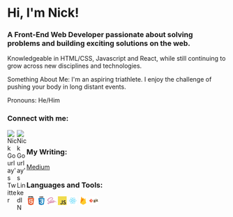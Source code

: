 <h1 align="left">Hi, I'm Nick!</h1>
<h3 align="left">A Front-End Web Developer passionate about solving problems and building exciting solutions on the web.</h3>

Knowledgeable in HTML/CSS, Javascript and React, while still continuing to grow across new disciplines and technologies.

Something About Me: I'm an aspiring triathlete. I enjoy the challenge of pushing your body in long distant events.

Pronouns: He/Him

<h3 align="left">Connect with me:</h3>

<a href="https://twitter.com/NicholG90">
  <img align="left" alt="Nick Gourlay's Twitter" width="22px" src="https://cdn.jsdelivr.net/npm/simple-icons@v3/icons/twitter.svg" />
</a>
<a href="https://linkedin.com/in/nickgourlay">
  <img align="left" alt="Nick Gourlay's LinkedIN" width="22px" src="https://cdn.jsdelivr.net/npm/simple-icons@v3/icons/linkedin.svg" />
</a>

<br>

<h3 align="left">My Writing:</h3>
<p><a href="https://medium.com/@nickgourlay">Medium</a></p>

<h3 align="left">Languages and Tools:</h3>

<code><img height="20" src="https://raw.githubusercontent.com/github/explore/80688e429a7d4ef2fca1e82350fe8e3517d3494d/topics/html/html.png"></code>
<code><img height="20" src="https://raw.githubusercontent.com/github/explore/80688e429a7d4ef2fca1e82350fe8e3517d3494d/topics/css/css.png"></code>
<code><img height="20" src="https://raw.githubusercontent.com/github/explore/80688e429a7d4ef2fca1e82350fe8e3517d3494d/topics/sass/sass.png"></code>
<code><img height="20" src="https://raw.githubusercontent.com/github/explore/80688e429a7d4ef2fca1e82350fe8e3517d3494d/topics/javascript/javascript.png"></code>
<code><img height="20" src="https://raw.githubusercontent.com/github/explore/80688e429a7d4ef2fca1e82350fe8e3517d3494d/topics/react/react.png"></code>
<code><img height="20" src="https://raw.githubusercontent.com/github/explore/80688e429a7d4ef2fca1e82350fe8e3517d3494d/topics/firebase/firebase.png"></code>
<code><img height="20" src="https://raw.githubusercontent.com/github/explore/80688e429a7d4ef2fca1e82350fe8e3517d3494d/topics/git/git.png"></code>

<!-- ReadMe Inspired by ALex Calia (https://github.com/alexcalia/alexcalia/blob/main/README.md) -->
